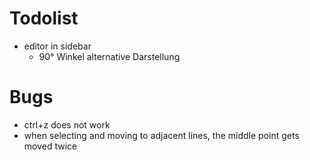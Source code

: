 # Todolist

- editor in sidebar
  - 90° Winkel alternative Darstellung

# Bugs

- ctrl+z does not work
- when selecting and moving to adjacent lines, the middle point gets moved twice
